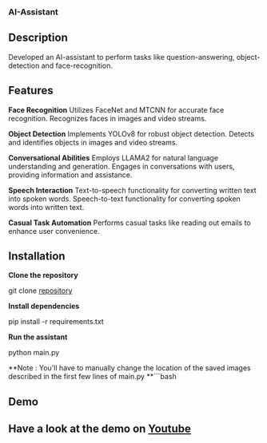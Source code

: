 ### AI-Assistant

## Description

Developed an AI-assistant to perform tasks like question-answering, object-detection and face-recognition.

## Features

**Face Recognition**
Utilizes FaceNet and MTCNN for accurate face recognition. Recognizes faces in images and video streams.

**Object Detection**
Implements YOLOv8 for robust object detection. Detects and identifies objects in images and video streams.

**Conversational Abilities**
Employs LLAMA2 for natural language understanding and generation. Engages in conversations with users, providing information and assistance.

**Speech Interaction**
Text-to-speech functionality for converting written text into spoken words. Speech-to-text functionality for converting spoken words into written text.

**Casual Task Automation**
Performs casual tasks like reading out emails to enhance user convenience.

## Installation

**Clone the repository**

git clone [repository](https://github.com/shwetabh-23/AI-assistant.git)

**Install dependencies**

pip install -r requirements.txt

**Run the assistant**

python main.py

**Note : You'll have to manually change the location of the saved images described in the first few lines of main.py
**```bash

## Demo 

## Have a look at the demo on [Youtube](https://youtu.be/QtxIoy5guxg)